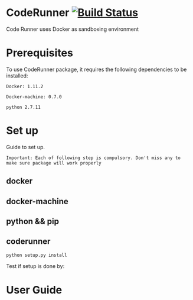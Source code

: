 # CodeRunner [![Build Status](https://travis-ci.org/nguyenhoangson/CodeRunner.svg?branch=master)](https://travis-ci.org/nguyenhoangson/CodeRunner)

Code Runner uses Docker as sandboxing environment

# Prerequisites
To use CodeRunner package, it requires the following dependencies to be installed: 

```console
Docker: 1.11.2 
```

```console
Docker-machine: 0.7.0
```

```console
python 2.7.11
```

# Set up 
Guide to set up. 

```console
Important: Each of following step is compulsory. Don't miss any to make sure package will work properly  
```

## docker

## docker-machine 

## python && pip 

## coderunner


```console
python setup.py install 
```

Test if setup is done by: 
# User Guide 


